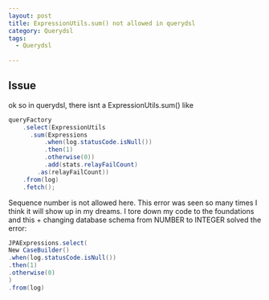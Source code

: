 ```yaml
---
layout: post
title: ExpressionUtils.sum() not allowed in querydsl
category: Querydsl 
tags:
  - Querydsl
  
---
```

## Issue
ok so in querydsl, there isnt a ExpressionUtils.sum() like
```java
queryFactory
    .select(ExpressionUtils
      .sum(Expressions
          .when(log.statusCode.isNull())
          .then(1)
          .otherwise(0))
          .add(stats.relayFailCount)
        .as(relayFailCount))
    .from(log)
    .fetch();

```

Sequence number is not allowed here. This error was seen so many times
I think it will show up in my dreams. I tore down my code to the 
foundations and this + changing database schema from NUMBER to INTEGER 
solved the error:

```java
JPAExpressions.select(
New CaseBuilder()
.when(log.statusCode.isNull())
.then(1)
.otherwise(0)
)
.from(log)
```


